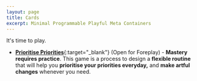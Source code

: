 ```yaml
---
layout: page
title: Cards
excerpt: Minimal Programmable Playful Meta Containers
---
```


It's time to play.

- [**Prioritise Priorities**](https://payhip.com/b/0E2Kc){:target="_blank"} (Open for Foreplay) - **Mastery requires practice**. This game is a process to design a **flexible routine** that will help you **prioritise your priorities everyday,** and **make artful changes** whenever you need.